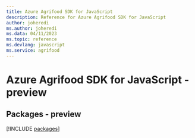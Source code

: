 ```yaml
---
title: Azure Agrifood SDK for JavaScript
description: Reference for Azure Agrifood SDK for JavaScript
author: joheredi
ms.author: joheredi
ms.data: 04/11/2023
ms.topic: reference
ms.devlang: javascript
ms.service: agrifood
---
```

# Azure Agrifood SDK for JavaScript - preview
## Packages - preview
[!INCLUDE [packages](agrifood-index.md)]